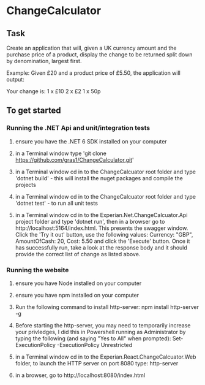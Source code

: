 # ChangeCalculator

## Task
Create an application that will, given a UK currency amount and the purchase price of a product, display the change to be returned split down by denomination, largest first.

Example:
  Given £20 and a product price of £5.50, the application will output:

  Your change is:
  1 x £10
  2 x £2
  1 x 50p


## To get started

### Running the .NET Api and unit/integration tests

1. ensure you have the .NET 6 SDK installed on your computer

2. in a Terminal window type 'git clone https://github.com/gras1/ChangeCalculator.git'

3. in a Terminal window cd in to the ChangeCalcuator root folder and type 'dotnet build' - this will install the nuget packages and compile the projects

4. in a Terminal window cd in to the ChangeCalcuator root folder and type 'dotnet test' - to run all unit tests

5. in a Terminal window cd in to the Experian.Net.ChangeCalcuator.Api project folder and type 'dotnet run', then in a browser go to http://localhost:5164/index.html. This presents the swagger window. Click the 'Try it out' button, use the following values: Currency: "GBP", AmountOfCash: 20, Cost: 5.50 and click the 'Execute' button. Once it has successfully run, take a look at the response body and it should provide the correct list of change as listed above.

### Running the website

1. ensure you have Node installed on your computer

2. ensure you have npm installed on your computer

3. Run the following command to install http-server:
npm install http-server -g

4. Before starting the http-server, you may need to temporarily increase your privledges, I did this in Powershell running as Administrator by typing the following (and saying "Yes to All" when prompted):
Set-ExecutionPolicy -ExecutionPolicy Unrestricted

5. in a Terminal window cd in to the Experian.React.ChangeCalcuator.Web folder, to launch the HTTP server on port 8080 type:
http-server

6. in a browser, go to http://localhost:8080/index.html